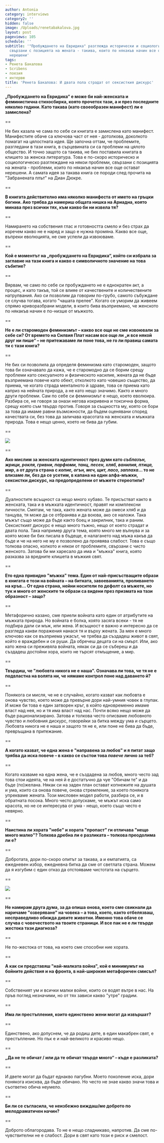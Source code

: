 ```yaml
---
author: Antonia
category: interviews
category2: ''
hidden: false
image: /Uploads/renetabakalova.jpg
layout: post
pageviews: 105
schedule: ''
subtitle: '"Пробуждането на Евридика" разглежда исторически и социологически проблеми,
  свързани с позицията на жената - такива, които по някакъв начин все още остават
  нерешени'
tags:
- Ренета Бакалова
- Scribens
- поезия
- интервю
title: 'Ренета Бакалова: И двата пола страдат от сексисткия дискурс'
---
```


**„Пробуждането на Евридика“ е може би най-женската и феминистична стихосбирка, която прочетох тази, а и през последните няколко години. Като такава (като своеобразен манифест) ли е замислена?**

\==

Не бих казала че сама по себе си книгата е замислена като манифест. Манифестите обаче са ключова част от нея - дотолкова, доколкото помагат на цялостната идея. Ще започна оттам, че проблемите, разгледани в тази книга, в сърцевината си са проблеми на цялото общество. И точно защото са такива, не бих поставила книгата в клишето за женска литература. Това е по-скоро историческо и социологическо разглеждане на  някои проблеми, свързани с позицията на жената - проблеми, които по някакъв начин все още остават нерешени. А самата идея за такава книга се породи след прочита на "Забранената плът" на Диан Дюкре.

\==

**В книгата действително има няколко манифеста от името на гръцки богини. Ако трябва да намериш общата нишка на Ариадна, която минава през всички тях, към какво би ни извела тя?**

\==

Намирането на собствения глас и готовността смело и без страх да изречем какво не е наред и защо е нужна промяна. Какво все още, въпреки еволюцията, не сме успели да извоюваме.

\==

**Кой е моментът на „пробуждането на Евридика“, който си избрала за заглавие на тази книга и какво е символичното значение на това събитие?**

\==

Вярвам, че само по себе си пробуждането не е еднократен акт, а процес, и като такъв, той се влияе от качествените и количествените натрупвания. Ако си позволим да говорим по-грубо, самото събуждане се случва тогава, когато "чашата прелее". Когато се уморим да живеем спрямо криворазбрани модели, в които бива възприемано, че женското по някакъв начин е по-низше от мъжкото.

\==

**Не е ли старомоден феминизмът – какво все още не сме извоювали за себе си? От времето на Силвия Плат насам все още ли „и все някой друг ни пише“ – не притежаваме ли поне това, не го ли правиш самата ти с тази книга?**

\==

Не бих си позволила да определя феминизма като старомоден, защото това би означавало да кажа, че е старомодно да се борим срещу проблеми като сексуалното и физическото насилие, жената да не бъде възприемана повече като обект, отколкото като човешко същество, да приема, че когато страда менталното ѝ здраве, това се приема като каприз на нейната природа, а не като нещо значимо. Както и много други проблеми. Сам по себе си феминизмът е нещо, което еволюира. Разбира се, не говоря за онази негова изкривена и токсична форма, срещу която съм твърдо против. Говоря за същността му, която се бори за това да имаме равни възможности, да бъдем оценявани според качествата си, без това да заличава красотата на женската и мъжката природа. Това е нещо ценно, което не бива да губим. 

\==

![](/Uploads/probuzhdanetoevridika1.jpg)

\==

**Ако мислим за женската идентичност през думи като *съблазън, жрици, рокля, гривни, парфюми, танц, песен, хляб, ванилия, птица, мир*, а от друга страна с *копие, огън, меч, щит, ласо, заплаха*… то не влизаме ли, без да се усетим, в капана на един алфа-мъжки, сексистки дискурс, на предопределени от мъжете стереотипи?**

\==

Дуалностите всъщност са нещо много хубаво. Те присъстват както в женската, така и в мъжката идентичност, правят ни комплексни личности. Смятам, че така, както жената може да омеси хляб и да танцува, тя може да се отбранява и да воюва, ако се наложи. Така мъжът също може да бъде както боец и закрилник, така и раним. Сексисткият дискурс е нещо много тъжно, нещо от което страдат и двата пола. Така например друга тема, която много ме вълнува и за която може би бих писала в бъдеще, е налагането над мъжа какъв да бъде и че на него не му е позволено да проявява слабост. Това е също толкова опасно, колкото и някои от проблемите, свързани с чисто женското. Затова би ми харесало да има и "мъжка" книга, която разказва за вредните клишета в мъжкия свят.

\==

**Ето една привидно "мъжка" тема. Един от най-присъстващите образи в книгата е този на войната – на битката, завоеванията, проливането на кръв… От една страна, нейни носители по дефолт са мъжете, но тук и много от женските ти образи са видени през призмата на тази образност – защо?**

\==

Метафорично казано, сме приели войната като един от атрибутите на мъжката природа. Но войната е болка, която засяга всеки - тя не подбира дали си мъж, или жена. И всъщност е важно и интересно да се разгледа какви поражения нанася тя и върху жената. За мен е много ключово как се възприема ужасът, че трябва да създадеш живот в свят, който е враждебен и се руши. Да обречеш децата си на смърт. Или, ако като жена си преживяла войната, някак си да се събереш и да създадеш достойни хора, които не търсят отмъщение, а мир. 

\==

**Твърдиш, че "любовта никога не е наша". Означава ли това, че тя не е подвластна на волята ни, че нямаме контрол поне над даването й?**

\==

Понякога си мисля, че не е случайно, когато казват как любовта е онова чувство, което може да превърне дори най-умния човек в глупак. И може би това е един затворен кръг, в който едновременно имаме власт над нея, но и тя има власт над нас. Почти всяко нещо може да бъде рационализирано. Затова и толкова често описваме любовното чувство и любовния дискурс, говорейки за битка между ума и сърцето. Любовта никога не е наша и защото тя не е, или поне не бива да бъде, превръщана в притежание.

\==

**А когато казват, че една жена е "направена за любов" и я питат защо трябва да иска повече – в какво се състои това *повече* лично за теб?**

\==

Когато казваме на една жена, че е създадена за любов, много често зад това стои идеята, че на нея й е достатъчно да чуе "Обичам те" и да бъде (по)желана. Някак си на заден план остават копнежите на душата и ума, които са онова повече, онова стремление, за което понякога упрекваме жената. Този мисловен модел работи, разбира се, и в обратната посока. Много често допускаме, че мъжът иска само красота, но не се интересува от ума - нещо, което също често е невярно.

\==

**Наистина ли хората "небе" и хората "пропаст" ги отличава "нещо много малко"? Толкова дребна ли е разликата – толкова преодолима ли е?**

\==

Добротата, дори по-скоро опитът за такава, а и емпатията, са ежедневен избор, ежедневна битка да сме от светлата страна. Можем да я изгубим с един отказ да отстояваме чистотата на сърцето.

\==

![](/Uploads/idrugiezici.jpg)

\==

**Не намирам друга дума, за да опиша онова, което сме свикнали да наричаме "озверяване" на човека – а това, което, както отбелязваш, несправедливо обижда дивите животни. Именно това обаче се случва с човечеството на твоите страници. И все пак не е ли твърде жестока тази диагноза?**

\==

Не по-жестока от това, на което сме способни ние хората. 

\==

**А как си представяш "най-малката война", кой е минимумът на бойните действия и на фронта, в най-широкия метафоричен смисъл?** 

\==

Собственият ум и всички малки войни, които се водят вътре в нас. На пръв поглед незначими, но от тях зависи какво "утре" градим. 

\==

**Има ли престъпления, които единствено жени могат да извършат?**

\==

Единствено, ако допуснем, че да родиш дете, в един макабрен свят, е престъпление. Но пък е и най-великото и красиво нещо.

\==

**„Да не те обичат / или да те обичат твърде много“ – къде е разликата?** 

\==

И двете могат да бъдат еднакво пагубни. Моето поколение иска, дори понякога изисква, да бъде обичано. Но често не знае какво значи това и съответно обича неумело. 

\==

**Би ли се съгласила, че неизбежно виждаш/ме доброто по мелодраматичен начин?**

\==

Доброто облагородава. То не е нещо сладникаво, напротив. Да сме по-чувствителни не е слабост. Дори в свят като този е риск и смелост.